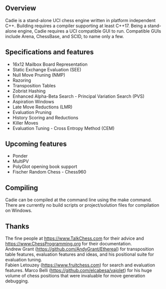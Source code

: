 ## Overview

Cadie is a stand-alone UCI chess engine written in platform independent C++. Building requires a compiler supporting at least C++17. Being a stand-alone engine, Cadie requires a UCI compatible GUI to run. Compatible GUIs include Arena, ChessBase, and SCID, to name only a few.

## Specifications and features
- 16x12 Mailbox Board Representation
- Static Exchange Evaluation (SEE)
- Null Move Pruning (NMP)
- Razoring
- Transposition Tables
- Zobrist Hashing
- Enhanced Alpha-Beta Search - Principal Variation Search (PVS)
- Aspiration Windows
- Late Move Reductions (LMR)
- Evaluation Pruning
- History Scoring and Reductions
- Killer Moves
- Evaluation Tuning - Cross Entropy Method (CEM)

## Upcoming features

- Ponder
- MultiPV
- PolyGlot opening book support
- Fischer Random Chess - Chess960

## Compiling

Cadie can be compiled at the command line using the make command.  There are currently no build scripts or project/solution files for compilation on Windows.

## Thanks

The fine people at https://www.TalkChess.com for their advice and https://www.ChessProgramming.org for their documentation.  
Andrew Grant (https://github.com/AndyGrant/Ethereal) for transposition table features, evaluation features and ideas, and his positional suite for evaluation tuning.  
Fabien Letouzey (https://www.fruitchess.com) for search and evaluation features.
Marco Belli (https://github.com/elcabesa/vajolet) for his huge volume of chess positions that were invaluable for move generation debugging.

